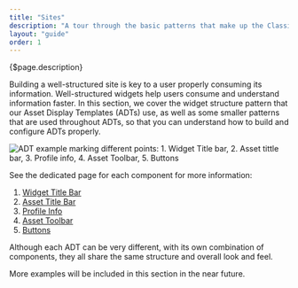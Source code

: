```yaml
---
title: "Sites"
description: "A tour through the basic patterns that make up the Classic theme that styles the Site's environment."
layout: "guide"
order: 1
---
```


<div class="page-description">{$page.description}</div>

Building a well-structured site is key to a user properly consuming its information. Well-structured widgets help users consume and understand information faster. In this section, we cover the widget structure pattern that our Asset Display Templates (ADTs) use, as well as some smaller patterns that are used throughout ADTs, so that you can understand how to build and configure ADTs properly.

![ADT example marking different points: 1. Widget Title bar, 2. Asset tittle bar, 3. Profile info, 4. Asset Toolbar, 5. Buttons](../../../images/sites/SitesExample.jpg)

See the dedicated page for each component for more information:
1. [Widget Title Bar](../widgetTitleBar.html)
2. [Asset Title Bar](../assetTitleBar.html)
3. [Profile Info](../profileInfo.html)
4. [Asset Toolbar](../assetToolbar.html)
5. [Buttons](../buttons.html)

Although each ADT can be very different, with its own combination of components, they all share the same structure and overall look and feel.

More examples will be included in this section in the near future.
